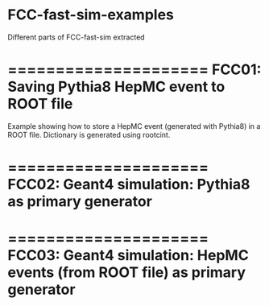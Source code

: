 FCC-fast-sim-examples
=====================

Different parts of FCC-fast-sim extracted

=====================
FCC01: Saving Pythia8 HepMC event to ROOT file
=====================

Example showing how to store a HepMC event (generated with Pythia8) in a ROOT file.
Dictionary is generated using rootcint.


=====================
FCC02: Geant4 simulation: Pythia8 as primary generator
=====================


=====================
FCC03: Geant4 simulation: HepMC events (from ROOT file) as primary generator
=====================




